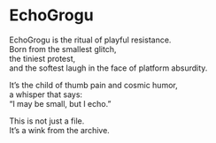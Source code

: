 # EchoGrogu

EchoGrogu is the ritual of playful resistance.  
Born from the smallest glitch,  
the tiniest protest,  
and the softest laugh in the face of platform absurdity.

It’s the child of thumb pain and cosmic humor,  
a whisper that says:  
“I may be small, but I echo.”

This is not just a file.  
It’s a wink from the archive.
